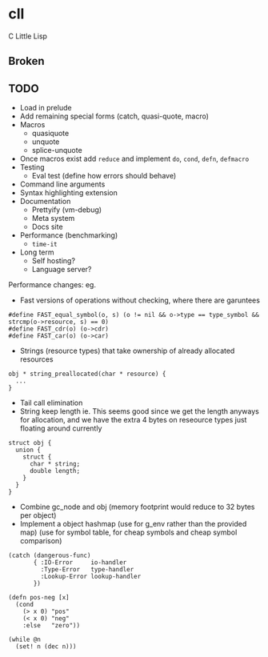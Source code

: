 # cll
C Little Lisp

## Broken


## TODO
- Load in prelude
- Add remaining special forms (catch, quasi-quote, macro)
- Macros
  - quasiquote
  - unquote
  - splice-unquote
- Once macros exist add `reduce` and implement `do`, `cond`, `defn`, `defmacro`
- Testing
  - Eval test (define how errors should behave)
- Command line arguments
- Syntax highlighting extension
- Documentation
  - Prettyify (vm-debug)
  - Meta system
  - Docs site
- Performance (benchmarking)
  - `time-it`
- Long term
  - Self hosting?
  - Language server?

Performance changes:
eg.
- Fast versions of operations without checking, where there are garuntees
```
#define FAST_equal_symbol(o, s) (o != nil && o->type == type_symbol && strcmp(o->resource, s) == 0)
#define FAST_cdr(o) (o->cdr)
#define FAST_car(o) (o->car)
```
- Strings (resource types) that take ownership of already allocated resources
```
obj * string_preallocated(char * resource) {
  ...
}
```
- Tail call elimination
- String keep length ie. 
  This seems good since we get the length anyways for allocation, and we have 
  the extra 4 bytes on reseource types just floating around currently
```
struct obj {
  union {
    struct {
      char * string;
      double length;
    }
  }
}
```
- Combine gc_node and obj (memory footprint would reduce to 32 bytes per object)
- Implement a object hashmap
  (use for g_env rather than the provided map)
  (use for symbol table, for cheap symbols and cheap symbol comparison)

```
(catch (dangerous-func) 
       { :IO-Error     io-handler 
         :Type-Error   type-handler
         :Lookup-Error lookup-handler
       })

(defn pos-neg [x]
  (cond
    (> x 0) "pos"
    (< x 0) "neg"
    :else   "zero"))

(while @n 
  (set! n (dec n)))

```